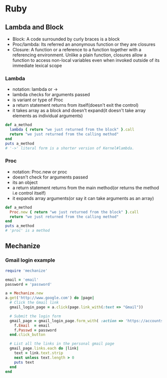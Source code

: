 # Ruby

## Lambda and Block
* Block: A code surrounded by curly braces is a block
* Proc/lambda: Its referred an anonymous function or they are closures
* Closure: A function or a reference to a function together with a referencing environment. Unlike a plain function, closures allow a function to access non-local variables even when invoked outside of its immediate lexical scope

### Lambda
* notation: lambda or ->
* lambda checks for arguments passed
* is variant or type of Proc
* a return statement returns from itself(doesn't exit the control)
* it takes array as a block and doesn't expand(it doesn't take array elements as individual arguments)

```ruby 
def a_method
  lambda { return "we just returned from the block" }.call
  return "we just returned from the calling method"
end
puts a_method
# '->' literal form is a shorter version of Kernel#lambda.
```
### Proc
* notation: Proc.new or proc
* doesn't check for arguments passed
* its an object
* a return statement returns from the main method(or returns the method i.e control itself)
* it expands array arguments(or say it can take arguments as an array)
 
```ruby
def a_method
  Proc.new { return "we just returned from the block" }.call
  return "we just returned from the calling method"
end
puts a_method
# 'proc' is a method
```

## Mechanize
### Gmail login example
```ruby
require 'mechanize'

email = 'email'
password = 'password'

a = Mechanize.new
a.get('http://www.google.com') do |page|
  # Click the Gmail link
  gmail_login_page = a.click(page.link_with(:text => "Gmail"))

  # Submit the login form
  gmail_page = gmail_login_page.form_with( :action => 'https://accounts.google.com/ServiceLoginAuth' ) do |f|
    f.Email  = email
    f.Passwd = password
  end.click_button

  # List all the links in the personal gmail page
  gmail_page.links.each do |link|
    text = link.text.strip
    next unless text.length > 0
    puts text
  end
end
```
